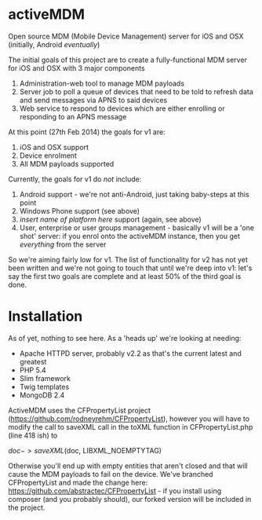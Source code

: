 activeMDM
=========

Open source MDM (Mobile Device Management) server for iOS and OSX (initially, Android _eventually_)

The initial goals of this project are to create a fully-functional MDM server for iOS and OSX with 3 major components

1. Administration-web tool to manage MDM payloads
1. Server job to poll a queue of devices that need to be told to refresh data and send messages via APNS to said devices
1. Web service to respond to devices which are either enrolling or responding to an APNS message

At this point (27th Feb 2014) the goals for v1 are:

1. iOS and OSX support
1. Device enrolment
1. All MDM payloads supported

Currently, the goals for v1 do *not* include: 

1. Android support - we're not anti-Android, just taking baby-steps at this point
1. Windows Phone support (see above)
1. _insert name of platform here_ support (again, see above)
1. User, enterprise or user groups management - basically v1 will be a 'one shot' server: if you enrol onto the activeMDM instance, then you get _everything_ from the server

So we're aiming fairly low for v1. The list of functionality for v2 has not yet been written and we're not going to touch that until we're deep into v1: let's say the first two goals are complete and at least 50% of the third goal is done. 

Installation
============

As of yet, nothing to see here. As a 'heads up' we're looking at needing: 

* Apache HTTPD server, probably v2.2 as that's the current latest and greatest
* PHP 5.4
* Slim framework
* Twig templates
* MongoDB 2.4

ActiveMDM uses the CFPropertyList project (https://github.com/rodneyrehm/CFPropertyList), however you will have to modify the call to saveXML call in the toXML function in CFPropertyList.php (line 418 ish) to 

$doc->saveXML($doc, LIBXML_NOEMPTYTAG)

Otherwise you'll end up with empty entities that aren't closed and that will cause the MDM payloads to fail on the device. We've branched CFPropertyList and made the change here: https://github.com/abstractec/CFPropertyList - if you install using composer (and you probably should), our forked version will be included in the project.

